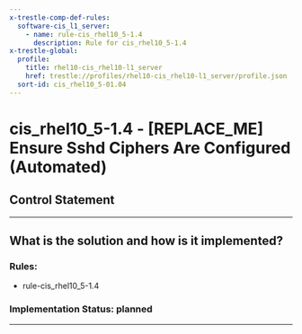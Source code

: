```yaml
---
x-trestle-comp-def-rules:
  software-cis_l1_server:
    - name: rule-cis_rhel10_5-1.4
      description: Rule for cis_rhel10_5-1.4
x-trestle-global:
  profile:
    title: rhel10-cis_rhel10-l1_server
    href: trestle://profiles/rhel10-cis_rhel10-l1_server/profile.json
  sort-id: cis_rhel10_5-01.04
---
```


# cis_rhel10_5-1.4 - \[REPLACE_ME\] Ensure Sshd Ciphers Are Configured (Automated)

## Control Statement

______________________________________________________________________

## What is the solution and how is it implemented?

<!-- For implementation status enter one of: implemented, partial, planned, alternative, not-applicable -->

<!-- Note that the list of rules under ### Rules: is read-only and changes will not be captured after assembly to JSON -->

<!-- Add control implementation description here for control: cis_rhel10_5-1.4 -->

### Rules:

  - rule-cis_rhel10_5-1.4

### Implementation Status: planned

______________________________________________________________________
